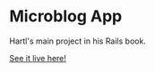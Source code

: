 # Microblog App

Hartl's main project in his Rails book. 

[See it live here!](https://hartl-sample-microblog.herokuapp.com)